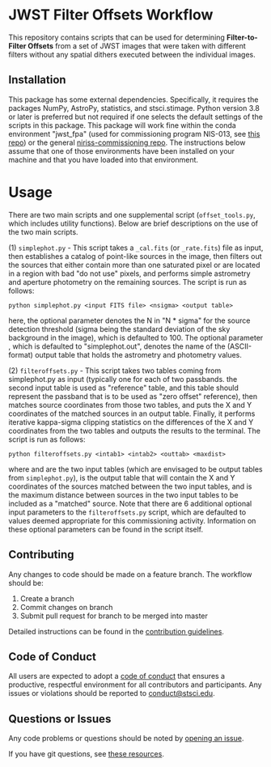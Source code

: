 # JWST Filter Offsets Workflow
This repository contains scripts that can be used for determining **Filter-to-Filter Offsets** from a set of JWST images that were taken with different filters without any spatial dithers executed between the individual images.

## Installation
This package has some external dependencies. Specifically, it requires the packages NumPy, AstroPy, statistics, and stsci.stimage. Python version 3.8 or later is preferred but not required if one selects the default settings of the scripts in this package. This package will work fine within the conda environment "jwst_fpa" (used for commissioning program NIS-013, see
[this repo](https://github.com/tonysohn/jwst_fpa)) or the general
[niriss-commissioning repo](https://github.com/spacetelescope/niriss-commissioning). The instructions below assume that one of those environments have been installed on your machine and that you have loaded into that environment.

# Usage
There are two main scripts and one supplemental script (`offset_tools.py`, which includes utility functions). Below are brief descriptions on the use of the two main scripts.

(1) `simplephot.py` - This script takes a `_cal.fits` (or `_rate.fits`) file as input, then establishes a catalog of point-like sources in the image, then filters out the sources that either contain more than one saturated pixel or are located in a region with bad "do not use" pixels, and performs simple astrometry and aperture photometry on the remaining sources. The script is run as follows:

```
python simplephot.py <input FITS file> <nsigma> <output table>
```

here, the optional parameter <nsigma> denotes the N in "N * sigma" for the source detection threshold (sigma being the standard deviation of the sky background in the image), which is defaulted to 100. The optional parameter <output table>, which is defaulted to "simplephot.out", denotes the name of the (ASCII-format) output table that holds the astrometry and photometry values.

(2) `filteroffsets.py` - This script takes two tables coming from simplephot.py as input (typically one for each of two passbands. the second input table is used as "reference" table, and this table should represent the passband that is to be used as "zero offset" reference), then matches source coordinates from those two tables, and puts the X and Y coordinates of the matched sources in an output table. Finally, it performs iterative kappa-sigma clipping statistics on the differences of the X and Y coordinates from the two tables and outputs the results to the terminal. The script is run as follows:

```
python filteroffsets.py <intab1> <intab2> <outtab> <maxdist>
```

where <intab1> and <intab2> are the two input tables (which are envisaged to be output tables from `simplephot.py`), <outtab> is the output table that will contain the X and Y coordinates of the sources matched between the two input tables, and <maxdist> is the maximum distance between sources in the two input tables to be included as a "matched" source. Note that there are 6 additional optional input parameters to the `filteroffsets.py` script, which are defaulted to values deemed appropriate for this commissioning activity. Information on these optional parameters can be found in the script itself.


## Contributing

Any changes to code should be made on a feature branch. The workflow should be:

1. Create a branch
2. Commit changes on branch
3. Submit pull request for branch to be merged into master

Detailed instructions can be found in the 
[contribution guidelines](https://github.com/spacetelescope/niriss-commissioning/blob/master/CONTRIBUTING.md).

## Code of Conduct

All users are expected to adopt a 
[code of conduct](https://github.com/spacetelescope/niriss-commissioning/blob/master/CODE_OF_CONDUCT.md) 
that ensures a productive, respectful environment for all contributors and 
participants. Any issues or violations should be reported to conduct@stsci.edu. 

## Questions or Issues

Any code problems or questions should be noted by 
[opening an issue](https://github.com/spacetelescope/niriss-commissioning/issues).

If you have git questions, see 
[these resources](https://github.com/spacetelescope/niriss-commissioning/blob/master/CONTRIBUTING.md#Resources).


